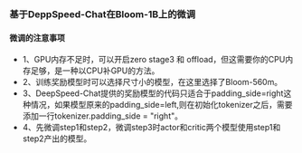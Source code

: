 ### 基于DeppSpeed-Chat在Bloom-1B上的微调

#### 微调的注意事项
* 1、GPU内存不足时，可以开启zero stage3 和 offload，但这需要你的CPU内存足够，是一种以CPU补GPU的方法。
* 2、训练奖励模型时可以选择尺寸小的模型，在这里选择了Bloom-560m。
* 3、DeepSpeed-Chat提供的奖励模型的代码只适合于padding_side=right这种情况，如果模型原来的padding_side=left,则在初始化tokenizer之后，需要添加一行tokenizer.padding_side = "right"。
* 4、先微调step1和step2，微调step3时actor和critic两个模型使用step1和step2产出的模型。